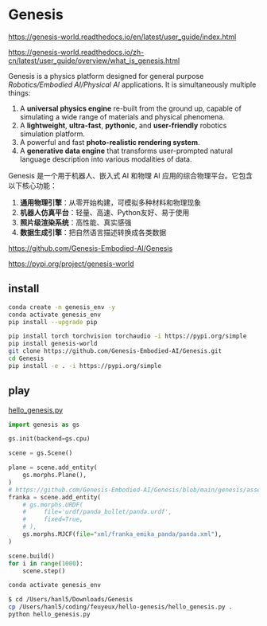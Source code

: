 # Genesis

<https://genesis-world.readthedocs.io/en/latest/user_guide/index.html>

<https://genesis-world.readthedocs.io/zh-cn/latest/user_guide/overview/what_is_genesis.html>

Genesis is a physics platform designed for general purpose *Robotics/Embodied AI/Physical AI* applications. It is simultaneously multiple things:

1. A **universal physics engine** re-built from the ground up, capable of simulating a wide range of materials and physical phenomena.
2. A **lightweight**, **ultra-fast**, **pythonic**, and **user-friendly** robotics simulation platform.
3. A powerful and fast **photo-realistic rendering system**.
4. A **generative data engine** that transforms user-prompted natural language description into various modalities of data.

Genesis 是一个用于机器人、嵌入式 AI 和物理 AI 应用的综合物理平台。它包含以下核心功能：

1. **通用物理引擎**：从零开始构建，可模拟多种材料和物理现象
2. **机器人仿真平台**：轻量、高速、Python友好、易于使用
3. **照片级渲染系统**：高性能、真实感强
4. **数据生成引擎**：把自然语言描述转换成各类数据

<https://github.com/Genesis-Embodied-AI/Genesis>

<https://pypi.org/project/genesis-world>

## install

```sh
conda create -n genesis_env -y
conda activate genesis_env
pip install --upgrade pip
```

```sh
pip install torch torchvision torchaudio -i https://pypi.org/simple
pip install genesis-world
git clone https://github.com/Genesis-Embodied-AI/Genesis.git
cd Genesis
pip install -e . -i https://pypi.org/simple
```

## play

[hello_genesis.py](https://github.com/Genesis-Embodied-AI/Genesis/blob/main/examples/tutorials/hello_genesis.py)

```python
import genesis as gs

gs.init(backend=gs.cpu)

scene = gs.Scene()

plane = scene.add_entity(
    gs.morphs.Plane(),
)
# https://github.com/Genesis-Embodied-AI/Genesis/blob/main/genesis/assets/xml/franka_emika_panda/panda.xml
franka = scene.add_entity(
    # gs.morphs.URDF(
    #     file='urdf/panda_bullet/panda.urdf',
    #     fixed=True,
    # ),
    gs.morphs.MJCF(file="xml/franka_emika_panda/panda.xml"),
)

scene.build()
for i in range(1000):
    scene.step()
```

```sh
conda activate genesis_env

$ cd /Users/hanl5/Downloads/Genesis
cp /Users/hanl5/coding/feuyeux/hello-genesis/hello_genesis.py .
python hello_genesis.py
```
